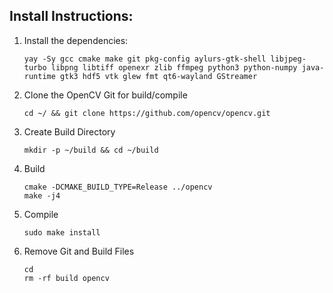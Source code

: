 ## Install Instructions:
1. Install the dependencies: 
    ```
    yay -Sy gcc cmake make git pkg-config aylurs-gtk-shell libjpeg-turbo libpng libtiff openexr zlib ffmpeg python3 python-numpy java-runtime gtk3 hdf5 vtk glew fmt qt6-wayland GStreamer 
    ```
2. Clone the OpenCV Git for build/compile
    ```
    cd ~/ && git clone https://github.com/opencv/opencv.git
    ```
3. Create Build Directory
    ```
    mkdir -p ~/build && cd ~/build
    ```
4. Build
    ```
    cmake -DCMAKE_BUILD_TYPE=Release ../opencv  
    make -j4
    ```
5. Compile
    ```
    sudo make install
    ```
6. Remove Git and Build Files
    ```
    cd
    rm -rf build opencv
    ```